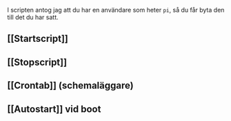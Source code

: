 
I scripten antog jag att du har en användare som heter `pi`, så du får byta den till det du har satt. 
## [[Startscript]]

## [[Stopscript]]

## [[Crontab]] (schemaläggare)

## [[Autostart]] vid boot